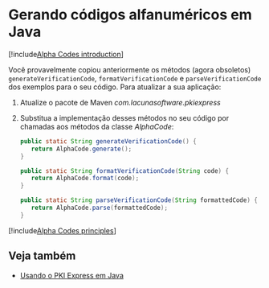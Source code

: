 ﻿# Gerando códigos alfanuméricos em Java

[!include[Alpha Codes introduction](../../../includes/alpha-codes-intro.md)]

Você provavelmente copiou anteriormente os métodos (agora obsoletos) `generateVerificationCode`, `formatVerificationCode` e `parseVerificationCode`
dos exemplos para o seu código. Para atualizar a sua aplicação:

1. Atualize o pacote de Maven *com.lacunasoftware.pkiexpress*
1. Substitua a implementação desses métodos no seu código por chamadas aos métodos da classe *AlphaCode*:

   ```java
   public static String generateVerificationCode() {
      return AlphaCode.generate();
   }
   
   public static String formatVerificationCode(String code) {
      return AlphaCode.format(code);
   }
   
   public static String parseVerificationCode(String formattedCode) {
      return AlphaCode.parse(formattedCode);
   }
   ```

[!include[Alpha Codes principles](../../../includes/alpha-codes-principles.md)]

## Veja também

* [Usando o PKI Express em Java](index.md)
